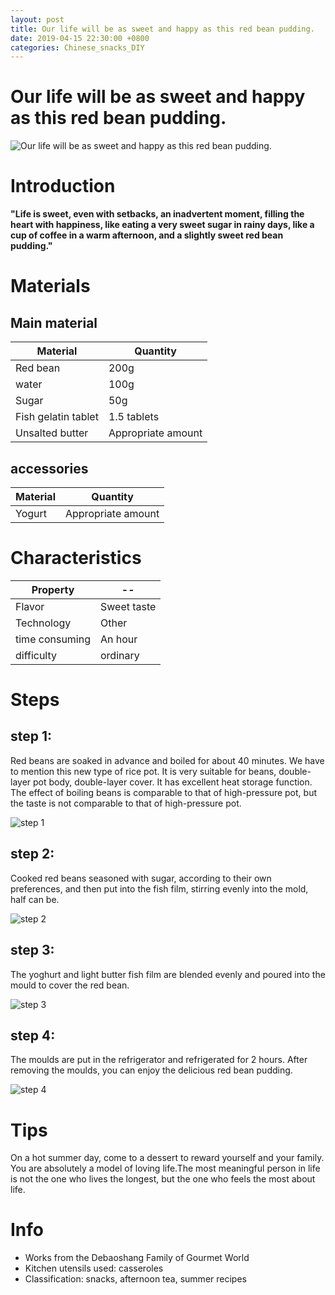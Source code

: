 ```yaml
---
layout: post
title: Our life will be as sweet and happy as this red bean pudding.
date: 2019-04-15 22:30:00 +0800
categories: Chinese_snacks_DIY
---
```


# Our life will be as sweet and happy as this red bean pudding.

![Our life will be as sweet and happy as this red bean pudding.]({{site.baseurl}}/img/409185/409185.jpg)

# Introduction

**"Life is sweet, even with setbacks, an inadvertent moment, filling the heart with happiness, like eating a very sweet sugar in rainy days, like a cup of coffee in a warm afternoon, and a slightly sweet red bean pudding."**

# Materials


## Main material

Material|Quantity
--|--
Red bean|200g
water|100g
Sugar|50g
Fish gelatin tablet|1.5 tablets
Unsalted butter|Appropriate amount

## accessories

Material|Quantity
--|--
Yogurt|Appropriate amount

# Characteristics

Property|--
--|--
Flavor|Sweet taste
Technology|Other
time consuming|An hour
difficulty|ordinary

# Steps

## step 1:

Red beans are soaked in advance and boiled for about 40 minutes. We have to mention this new type of rice pot. It is very suitable for beans, double-layer pot body, double-layer cover. It has excellent heat storage function. The effect of boiling beans is comparable to that of high-pressure pot, but the taste is not comparable to that of high-pressure pot.

![step 1]({{site.baseurl}}/img/409185/1.jpg)

## step 2:

Cooked red beans seasoned with sugar, according to their own preferences, and then put into the fish film, stirring evenly into the mold, half can be.

![step 2]({{site.baseurl}}/img/409185/2.jpg)

## step 3:

The yoghurt and light butter fish film are blended evenly and poured into the mould to cover the red bean.

![step 3]({{site.baseurl}}/img/409185/3.jpg)

## step 4:

The moulds are put in the refrigerator and refrigerated for 2 hours. After removing the moulds, you can enjoy the delicious red bean pudding.

![step 4]({{site.baseurl}}/img/409185/4.jpg)

# Tips

On a hot summer day, come to a dessert to reward yourself and your family. You are absolutely a model of loving life.The most meaningful person in life is not the one who lives the longest, but the one who feels the most about life.

# Info

- Works from the Debaoshang Family of Gourmet World
- Kitchen utensils used: casseroles
- Classification: snacks, afternoon tea, summer recipes